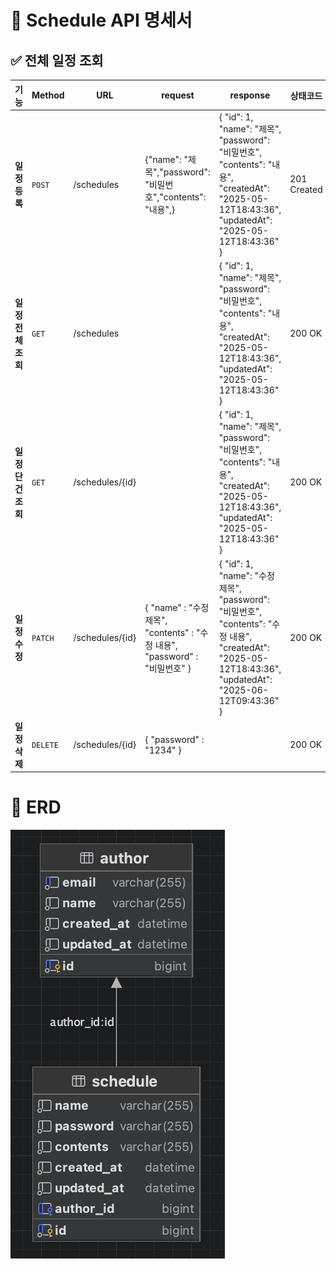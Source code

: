 # 📘 Schedule API 명세서

## ✅ 전체 일정 조회

| 기능           | Method  | URL        | request                                                         | response                                                                                                                                       | 상태코드 |
|--------------|---------|------------|-----------------------------------------------------------------|------------------------------------------------------------------------------------------------------------------------------------------------|------|
| **일정등록**     | `POST`  | /schedules | {"name": "제목","password": "비밀번호","contents": "내용",}             | { "id": 1, "name": "제목", "password": "비밀번호", "contents": "내용", "createdAt": "2025-05-12T18:43:36", "updatedAt": "2025-05-12T18:43:36"  }       | 201 Created
| **일정 전체 조회** | `GET`   | /schedules |                                                                 | { "id": 1, "name": "제목", "password": "비밀번호", "contents": "내용", "createdAt": "2025-05-12T18:43:36", "updatedAt": "2025-05-12T18:43:36"  }       | 200 OK
| **일정 단건 조회** | `GET`   | /schedules/{id} |                                                                 | { "id": 1, "name": "제목", "password": "비밀번호", "contents": "내용", "createdAt": "2025-05-12T18:43:36", "updatedAt": "2025-05-12T18:43:36"  }       | 200 OK
| **일정 수정**    | `PATCH` | /schedules/{id} | { "name" : "수정 제목", "contents" : "수정 내용", "password" : "비밀번호" } | { "id": 1, "name": "수정 제목", "password": "비밀번호", "contents": "수정 내용", "createdAt": "2025-05-12T18:43:36", "updatedAt": "2025-06-12T09:43:36"  } | 200 OK
| **일정 삭제**    | `DELETE` |/schedules/{id} | { "password" : "1234" } |  | 200 OK

# 📘 ERD
![ERD](./images/ERD.png)


